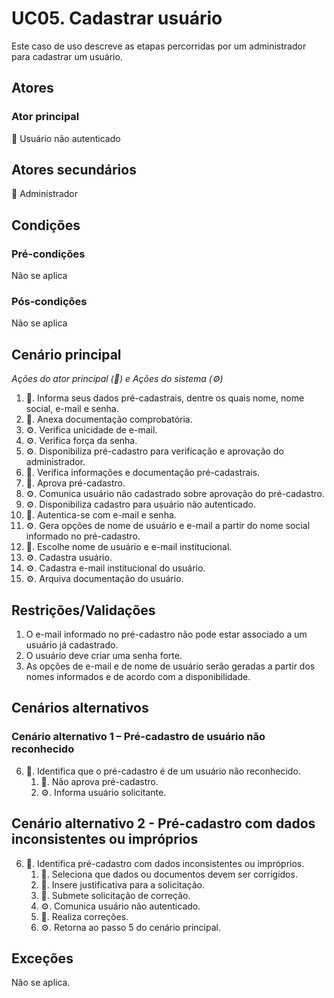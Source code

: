 # UC05. Cadastrar usuário
Este caso de uso descreve as etapas percorridas por um administrador para cadastrar um usuário.

## Atores

### Ator principal
👤 Usuário não autenticado

## Atores secundários
💼 Administrador

## Condições
### Pré-condições
Não se aplica

### Pós-condições
Não se aplica

## Cenário principal
_Ações do ator principal (👤) e Ações do sistema (⚙️)_
1. 👤.	Informa seus dados pré-cadastrais, dentre os quais nome, nome social, e-mail e senha.
2. 👤.	Anexa documentação comprobatória.
3. ⚙️. Verifica unicidade de e-mail.
4. ⚙️.	Verifica força da senha.
5. ⚙️.	Disponibiliza pré-cadastro para verificação e aprovação do administrador.
6. 💼.	Verifica informações e documentação pré-cadastrais.
7. 💼.	Aprova pré-cadastro.
8. ⚙️.	Comunica usuário não cadastrado sobre aprovação do pré-cadastro.
9. ⚙️.	Disponibiliza cadastro para usuário não autenticado.
10. 👤.	Autentica-se com e-mail e senha.
11. ⚙️.	Gera opções de nome de usuário e e-mail a partir do nome social informado no pré-cadastro.
12. 👤.	Escolhe nome de usuário e e-mail institucional.
13. ⚙️.	Cadastra usuário.
14. ⚙️.	Cadastra e-mail institucional do usuário.
15. ⚙️.	Arquiva documentação do usuário.

## Restrições/Validações
1. O e-mail informado no pré-cadastro não pode estar associado a um usuário já cadastrado.
2. O usuário deve criar uma senha forte.
3. As opções de e-mail e de nome de usuário serão geradas a partir dos nomes informados e de acordo com a disponibilidade.

## Cenários alternativos
### Cenário alternativo 1 – Pré-cadastro de usuário não reconhecido 
6. 💼.	Identifica que o pré-cadastro é de um usuário não reconhecido.
   1. 💼.	Não aprova pré-cadastro.
   2. ⚙️.	Informa usuário solicitante.

## Cenário alternativo 2 - Pré-cadastro com dados inconsistentes ou impróprios
6. 💼.	Identifica pré-cadastro com dados inconsistentes ou impróprios.
   1. 💼.	Seleciona que dados ou documentos devem ser corrigidos.
   2. 💼.	Insere justificativa para a solicitação.
   3. 💼.	Submete solicitação de correção.
   4. ⚙️.	Comunica usuário não autenticado.
   5. 👤.	Realiza correções.
   6. ⚙️.	Retorna ao passo 5 do cenário principal.

## Exceções
Não se aplica.
